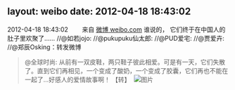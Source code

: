 layout: weibo
date: 2012-04-18 18:43:02
---
<meta name="referrer" content="no-referrer" />

2012-04-18 18:43:02  &nbsp;&nbsp;&nbsp;&nbsp;&nbsp;&nbsp; 来自 <a href="http://weibo.com/" rel="nofollow">微博 weibo.com</a>
谁说的， 它们终于在中国人的肚子里欢聚了…… //@如若jojo: //@pukupuku仙太郎: //@PUD爱宅: //@贾爱卉: //@郑辰Osking：转发微博
>  @全球时尚: 从前有一双皮鞋，两只鞋子彼此相爱。可是有一天，它们失散了。直到它们再相见，一个变成了酸奶，一个变成了胶囊，它们再也不能在一起了…好感人的爱情故事啊！ 【转】 ​​​
>  ![图片](https://ww2.sinaimg.cn/large/62f4cb1fgw1ds3w980uupg.gif)
